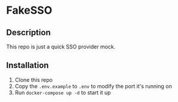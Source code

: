 # FakeSSO

## Description

This repo is just a quick SSO provider mock.

## Installation

1. Clone this repo
2. Copy the `.env.example` to `.env` to modify the port it's running on
3. Run `docker-compose up -d` to start it up